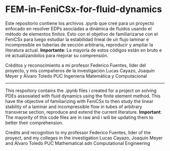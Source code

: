 # FEM-in-FeniCSx-for-fluid-dynamics
Este repositorio contiene los archivos .ipynb que creé para un proyecto enfocado en resolver EDPs asociadas a dinámica de fluidos usando el método de elementos finitos. Esto con el objetivo de familiarizarse con el FeniCSx para luego estudiar la estabilidad lineal de un flujo laminar e incompresible en tuberías de sección arbitraria, reproducir y ampliar la literatura actual.
**Importante**: La mayoría de estos códigos están en bruto e iré actualizandolos para mejorar su comprensión.

Créditos y reconocimiento a mi profesor Federico Fuentes, líder del proyecto, y mis compañeros de la investigación Lucas Cayazo, Joaquín Meyer y Álvaro Toledo
PUC
Ingeniería Matemática y Computacional

---
This respoitory contains the .ipynb files i created for a project on solving PDEs assosiated with fluid dynamics using the finite element method. This have the objective of familiarizing with FeniCSx to then study the linear stability of a laminar and incompressible flow in tubes of arbitrary transverse section, reproduce and extend the current literature.
**Important**: The mayority of this code files are in raw and i will be updating them to better their comprehension.

Credits and recognition to my professor Federico Fuentes, lider of the proyect, and my colleges in the investigation Lucas Cayazo, Joaquín Meyer and Álvaro Toledo
PUC
Mathematical adn Computational Engineering

